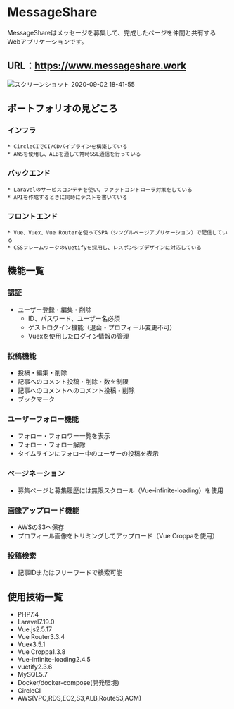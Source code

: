 # MessageShare
MessageShareはメッセージを募集して、完成したページを仲間と共有するWebアプリケーションです。

## URL：https://www.messageshare.work
![スクリーンショット 2020-09-02 18-41-55](https://user-images.githubusercontent.com/67818050/91966136-6968e180-ed4c-11ea-9358-e868f8403c8e.png)

## ポートフォリオの見どころ
### インフラ
    * CircleCIでCI/CDパイプラインを構築している
    * AWSを使用し、ALBを通して常時SSL通信を行っている

### バックエンド
    * Laravelのサービスコンテナを使い、ファットコントローラ対策をしている
    * APIを作成するときに同時にテストを書いている

### フロントエンド
    * Vue、Vuex、Vue Routerを使ってSPA（シングルページアプリケーション）で配信している
    * CSSフレームワークのVuetifyを採用し、レスポンシブデザインに対応している

## 機能一覧
### 認証
* ユーザー登録・編集・削除
    * ID、パスワード、ユーザー名必須
    * ゲストログイン機能（退会・プロフィール変更不可）
    * Vuexを使用したログイン情報の管理

### 投稿機能
* 投稿・編集・削除
* 記事へのコメント投稿・削除・数を制限
* 記事へのコメントへのコメント投稿・削除
* ブックマーク

### ユーザーフォロー機能
* フォロー・フォロワー一覧を表示
* フォロー・フォロー解除
* タイムラインにフォロー中のユーザーの投稿を表示

### ページネーション
* 募集ページと募集履歴には無限スクロール（Vue-infinite-loading）を使用

### 画像アップロード機能
* AWSのS3へ保存
* プロフィール画像をトリミングしてアップロード（Vue Croppaを使用）

### 投稿検索
* 記事IDまたはフリーワードで検索可能

## 使用技術一覧
* PHP7.4
* Laravel7.19.0
* Vue.js2.5.17
* Vue Router3.3.4
* Vuex3.5.1
* Vue Croppa1.3.8
* Vue-infinite-loading2.4.5
* vuetify2.3.6
* MySQL5.7
* Docker/docker-compose(開発環境)
* CircleCI
* AWS(VPC,RDS,EC2,S3,ALB,Route53,ACM)
